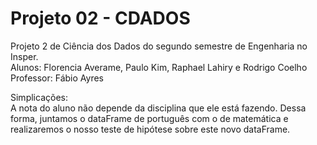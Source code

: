 # Projeto 02 - CDADOS
Projeto 2 de Ciência dos Dados do segundo semestre de Engenharia no Insper.   
Alunos: Florencia Averame, Paulo Kim, Raphael Lahiry e Rodrigo Coelho   
Professor: Fábio Ayres   
   
Simplicações:     
A nota do aluno não depende da disciplina que ele está fazendo. Dessa forma, juntamos o dataFrame de português com o de matemática e realizaremos o nosso teste de hipótese sobre este novo dataFrame.
